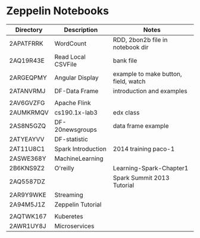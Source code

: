 # Zeppelin Notebooks   

Directory |Description        |Notes  
----------|-------------------|---------
2APATFRRK | WordCount         | RDD, 2bon2b file in notebook dir
2AQ19R43E | Read Local CSVFile| bank file
2ARGEQPMY | Angular Display   | example to make button, field, watch
2ATANVRMJ | DF-Data Frame     | introduction and examples
| |
2AV6GVZFG | Apache Flink      |  
2AUMKRMQV | cs190.1x-lab3     | edx class
2AS8N5GZQ | DF-20newsgroups   | data frame example
2ATYEAYVV | DF-statistic      |
2AT11U8C1 | Spark Introduction| 2014 training paco-1
2ASWE368Y | MachineLearning   |
2B6KNS9Z2 | O'reilly          | Learning-Spark-Chapter1
2AQ5587DZ |                   | Spark Summit 2013 Tutorial
2AR9Y9WKE | Streaming         |
2A94M5J1Z | Zeppelin Tutorial |  
| |
2AQTWK167 | Kuberetes         |
2AWR1UY8J | Microservices     |
